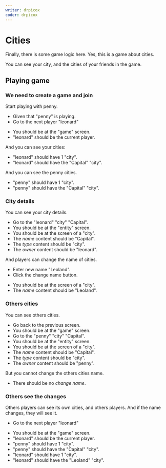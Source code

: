 ```yaml
---
writer: drpicox
coder: drpicox
---
```

# Cities

Finally, there is some game logic here.
Yes, this is a game about cities.

You can see your city, and the cities of your 
friends in the game. 

## Playing game

### We need to create a game and join

Start playing with penny. 

 * Given that "penny" is playing.
 * Go to the next player "leonard"
 <!-- SNAPSHOT status=200 -->
 * You should be at the "game" screen.  
 * "leonard" should be the current player.

And you can see your cities:

 * "leonard" should have 1 "city".
 * "leonard" should have the "Capital" "city".

And you can see the penny cities.

 * "penny" should have 1 "city".
 * "penny" should have the "Capital" "city".
  
### City details

You can see your city details.

 * Go to the "leonard" "city" "Capital".
 * You should be at the "entity" screen.
 * You should be at the screen of a "city".
 * The _name_ content should be "Capital".
 * The _type_ content should be "city".
 * The _owner_ content should be "leonard".

And players can change the name of cities.

 * Enter new name "Leoland".
 * Click the change name button.
 <!-- SNAPSHOT status=200 -->
 * You should be at the screen of a "city".
 * The _name_ content should be "Leoland".

### Others cities

You can see others cities.

 * Go back to the previous screen.
 * You should be at the "game" screen.
 * Go to the "penny" "city" "Capital".
 * You should be at the "entity" screen.
 * You should be at the screen of a "city".
 * The _name_ content should be "Capital".
 * The _type_ content should be "city".
 * The _owner_ content should be "penny".

But you cannot change the others cities name.

 * There should be no _change name_.

### Others see the changes

Others players can see its own cities, and others players.
And if the name changes, they will see it.

 * Go to the next player "leonard"
 <!-- SNAPSHOT status=200 -->
 * You should be at the "game" screen.
 * "leonard" should be the current player.
 * "penny" should have 1 "city".
 * "penny" should have the "Capital" "city".
 * "leonard" should have 1 "city".
 * "leonard" should have the "Leoland" "city".
